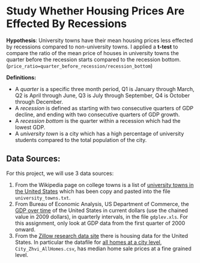# Study Whether Housing Prices Are Effected By Recessions


**Hypothesis**: University towns have their mean housing prices less effected by recessions compared to non-university towns. I applied a **t-test** to compare the ratio of the mean price of houses in university towns the quarter before the recession starts compared to the recession bottom. (`price_ratio=quarter_before_recession/recession_bottom`)


**Definitions:**
* A _quarter_ is a specific three month period, Q1 is January through March, Q2 is April through June, Q3 is July through September, Q4 is October through December.
* A _recession_ is defined as starting with two consecutive quarters of GDP decline, and ending with two consecutive quarters of GDP growth.
* A _recession bottom_ is the quarter within a recession which had the lowest GDP.
* A _university town_ is a city which has a high percentage of university students compared to the total population of the city.

## Data Sources:
For this project, we will use 3 data sources:
1. From the Wikipedia page on college towns is a list of [university towns in the United States](https://en.wikipedia.org/wiki/List_of_college_towns#College_towns_in_the_United_States) which has been copy and pasted into the file ```university_towns.txt```.
2. From Bureau of Economic Analysis, US Department of Commerce, the [GDP over time](http://www.bea.gov/national/index.htm#gdp) of the United States in current dollars (use the chained value in 2009 dollars), in quarterly intervals, in the file ```gdplev.xls```. For this assignment, only look at GDP data from the first quarter of 2000 onward.
3. From the [Zillow research data site](http://www.zillow.com/research/data/) there is housing data for the United States. In particular the datafile for [all homes at a city level](http://files.zillowstatic.com/research/public/City/City_Zhvi_AllHomes.csv), ```City_Zhvi_AllHomes.csv```, has median home sale prices at a fine grained level.
